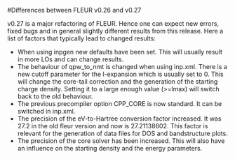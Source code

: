 #Differences between FLEUR v0.26 and v0.27

v0.27 is a major refactoring of FLEUR. Hence one can expect new errors, fixed bugs and in general slightly different results from this release. Here a list of factors that typically lead to changed results:

* When using inpgen new defaults have been set. This will usually result in more LOs and can change results.
* The behaviour of qpw_to_nmt is changed when using inp.xml. There is a new cutoff parameter for the l-expansion which is usually set to 0. This will change the core-tail correction and the generation of the starting charge density. Setting it to a large enough value (>=lmax) will switch back to the old behaviour.
* The previous precompiler option CPP_CORE is now standard. It can be switched in inp.xml.
* The precision of the eV-to-Hartree conversion factor increased. It was 27.2 in the old fleur version and now is 27.21138602. This factor is relevant for the generation of data files for DOS and bandstructure plots.
* The precision of the core solver has been increased. This will also have an influence on the starting density and the energy parameters.